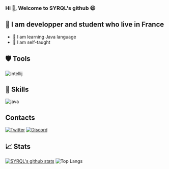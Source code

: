 ### Hi 👋, Welcome to SYRQL's github 😄

## 💬 I am developper and student who live in France
- 📝 I am learning Java language
- 🔰 I am self-taught

## 🛡️ Tools

![intellij](https://user-images.githubusercontent.com/41534598/108599316-bf7c2080-7390-11eb-8d7d-2a95f97a2fda.png)

## 📡 Skills

![java](https://user-images.githubusercontent.com/41534598/108599307-ad01e700-7390-11eb-9792-d798b1a02f38.png)

## Contacts

[![Twitter](https://user-images.githubusercontent.com/41534598/108599716-1b47a900-7393-11eb-9c27-7bbaf7acea17.png)](https://twitter.com/syrql1) [![Discord](https://user-images.githubusercontent.com/41534598/108599771-81343080-7393-11eb-9d8c-a3ce2d31922c.png)](https://dsc.bio/SYRQL)

## 📈 Stats
[![SYRQL's github stats](https://github-readme-stats.vercel.app/api?username=Syrql&theme=blue-green)](https://github.com/Syrql) ![Top Langs](https://github-readme-stats.vercel.app/api/top-langs/?username=SYRQL&layout=compact&theme=blue-green)

<!--
**Syrql/SYRQL** is a ✨ _special_ ✨ repository because its `README.md` (this file) appears on your GitHub profile.

Here are some ideas to get you started:

- 🔭 I’m currently working on ...
- 🌱 I’m currently learning ...
- 👯 I’m looking to collaborate on ...
- 🤔 I’m looking for help with ...
- 💬 Ask me about ...
- 📫 How to reach me: ...
- 😄 Pronouns: ...
- ⚡ Fun fact: ...
-->
 

